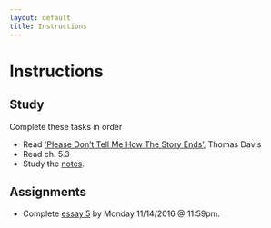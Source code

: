 ```yaml
---
layout: default
title: Instructions
---
```




# Instructions #

## Study

Complete these tasks in order

+ Read ['Please Don’t Tell Me How The Story Ends’,](http://creationdemonstration.blogspot.com/2013/03/please-dont-tell-me-how-story-ends.html) Thomas Davis
+ Read ch. 5.3
+ Study the [notes](/Teaching/Examined/FreeWill/Handout2).  

## Assignments

+ Complete [essay 5](/Teaching/Examined/FreeWill/Essay/) by Monday 11/14/2016 @ 11:59pm.



